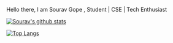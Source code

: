 Hello there, I am Sourav Gope , Student | CSE | Tech Enthusiast

[![Sourav's github stats](https://github-readme-stats.vercel.app/api?username=theglitchh&count_private=true&show_icons=true&theme=dracula)](https://github.com/anuraghazra/github-readme-stats)

[![Top Langs](https://github-readme-stats.vercel.app/api/top-langs/?username=theglitchh&langs_count=8&layout=compact&theme=dracula)](https://github.com/anuraghazra/github-readme-stats)
